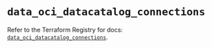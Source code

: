# `data_oci_datacatalog_connections`

Refer to the Terraform Registry for docs: [`data_oci_datacatalog_connections`](https://registry.terraform.io/providers/oracle/oci/7.19.0/docs/data-sources/datacatalog_connections).
